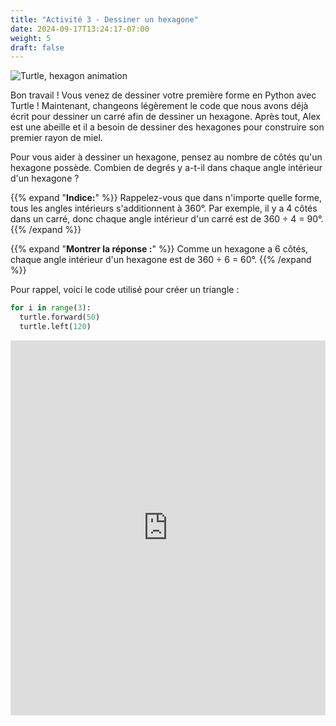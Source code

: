 ```yaml
---
title: "Activité 3 - Dessiner un hexagone"
date: 2024-09-17T13:24:17-07:00
weight: 5
draft: false
---
```


![Turtle, hexagon animation](https://media.giphy.com/media/TDLqC61A5uOAO8WwnJ/giphy.gif)

Bon travail ! Vous venez de dessiner votre première forme en Python avec Turtle ! Maintenant, changeons légèrement le code que nous avons déjà écrit pour dessiner un carré afin de dessiner un hexagone. Après tout, Alex est une abeille et il a besoin de dessiner des hexagones pour construire son premier rayon de miel.

Pour vous aider à dessiner un hexagone, pensez au nombre de côtés qu'un hexagone possède. Combien de degrés y a-t-il dans chaque angle intérieur d'un hexagone ?

{{% expand "**Indice:**" %}} 
Rappelez-vous que dans n'importe quelle forme, tous les angles intérieurs s'additionnent à 360°. Par exemple, il y a 4 côtés dans un carré, donc chaque angle intérieur d'un carré est de 360 ÷ 4 = 90°.
{{% /expand %}}
<br/>

{{% expand "**Montrer la réponse :**" %}} 
Comme un hexagone a 6 côtés, chaque angle intérieur d'un hexagone est de 360 ÷ 6 = 60°.
{{% /expand %}}
<br/>

Pour rappel, voici le code utilisé pour créer un triangle :

``` python
for i in range(3):
  turtle.forward(50)
  turtle.left(120)
```

<iframe src="https://trinket.io/embed/python/e82295e92f" width="100%" height="600" frameborder="0" marginwidth="0" marginheight="0" allowfullscreen></iframe>
